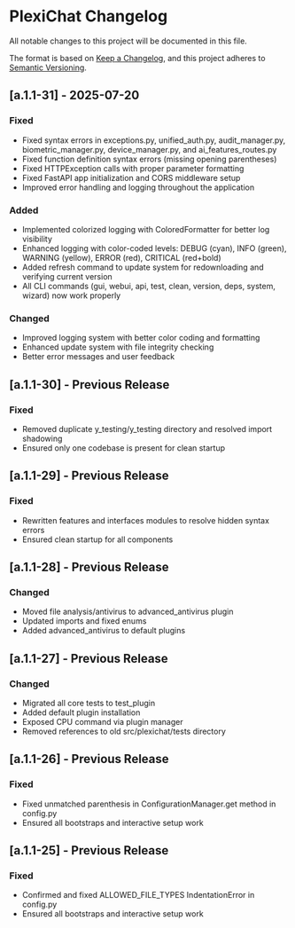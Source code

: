# PlexiChat Changelog

All notable changes to this project will be documented in this file.

The format is based on [Keep a Changelog](https://keepachangelog.com/en/1.0.0/),
and this project adheres to [Semantic Versioning](https://semver.org/spec/v2.0.0.html).

## [a.1.1-31] - 2025-07-20

### Fixed
- Fixed syntax errors in exceptions.py, unified_auth.py, audit_manager.py, biometric_manager.py, device_manager.py, and ai_features_routes.py
- Fixed function definition syntax errors (missing opening parentheses)
- Fixed HTTPException calls with proper parameter formatting
- Fixed FastAPI app initialization and CORS middleware setup
- Improved error handling and logging throughout the application

### Added
- Implemented colorized logging with ColoredFormatter for better log visibility
- Enhanced logging with color-coded levels: DEBUG (cyan), INFO (green), WARNING (yellow), ERROR (red), CRITICAL (red+bold)
- Added refresh command to update system for redownloading and verifying current version
- All CLI commands (gui, webui, api, test, clean, version, deps, system, wizard) now work properly

### Changed
- Improved logging system with better color coding and formatting
- Enhanced update system with file integrity checking
- Better error messages and user feedback

## [a.1.1-30] - Previous Release

### Fixed
- Removed duplicate y_testing/y_testing directory and resolved import shadowing
- Ensured only one codebase is present for clean startup

## [a.1.1-29] - Previous Release

### Fixed
- Rewritten features and interfaces modules to resolve hidden syntax errors
- Ensured clean startup for all components

## [a.1.1-28] - Previous Release

### Changed
- Moved file analysis/antivirus to advanced_antivirus plugin
- Updated imports and fixed enums
- Added advanced_antivirus to default plugins

## [a.1.1-27] - Previous Release

### Changed
- Migrated all core tests to test_plugin
- Added default plugin installation
- Exposed CPU command via plugin manager
- Removed references to old src/plexichat/tests directory

## [a.1.1-26] - Previous Release

### Fixed
- Fixed unmatched parenthesis in ConfigurationManager.get method in config.py
- Ensured all bootstraps and interactive setup work

## [a.1.1-25] - Previous Release

### Fixed
- Confirmed and fixed ALLOWED_FILE_TYPES IndentationError in config.py
- Ensured all bootstraps and interactive setup work
